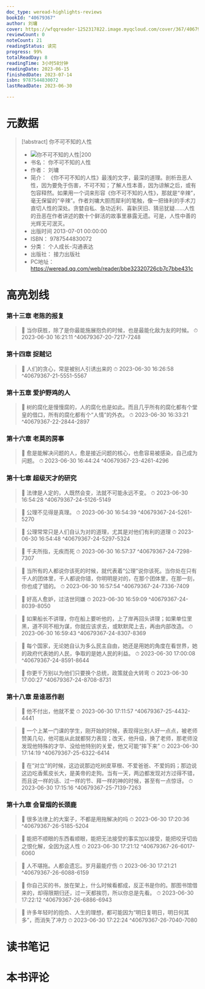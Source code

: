 ```yaml
---
doc_type: weread-highlights-reviews
bookId: "40679367"
author: 刘墉
cover: https://wfqqreader-1252317822.image.myqcloud.com/cover/367/40679367/t7_40679367.jpg
reviewCount: 0
noteCount: 21
readingStatus: 读完
progress: 99%
totalReadDay: 8
readingTime: 3小时58分钟
readingDate: 2023-06-15
finishedDate: 2023-07-14
isbn: 9787544830072
lastReadDate: 2023-06-30

---
```

# 元数据
> [!abstract] 你不可不知的人性
> - ![ 你不可不知的人性|200](https://wfqqreader-1252317822.image.myqcloud.com/cover/367/40679367/t7_40679367.jpg)
> - 书名： 你不可不知的人性
> - 作者： 刘墉
> - 简介： 《你不可不知的人性》最浅的文字，最深的道理。剖析丑恶人性，因为要免于伤害，不可不知；了解人性本善，因为谅解之后，或有包容释然。如果用一个词来形容《你不可不知的人性》，那就是“辛辣”，毫无保留的“辛辣”。作者刘墉大胆而犀利的笔触，像一把锋利的手术刀直切人性的深处。贪婪自私、急功近利、喜新厌旧、猜忌犹疑……人性的丑恶在作者讲述的数十个鲜活的故事里暴露无遗。可是，人性中善的光辉无可泯灭。
> - 出版时间 2013-07-01 00:00:00
> - ISBN： 9787544830072
> - 分类： 个人成长-沟通表达
> - 出版社： 接力出版社
> - PC地址：https://weread.qq.com/web/reader/bbe32320726cb7c7bbe431c

# 高亮划线

### 第十三章 老陈的报复

> 📌 当你获胜，除了是你最能施展抱负的时候，也是最能化敌为友的时候。 
> ⏱ 2023-06-30 16:21:11 ^40679367-20-7217-7248

### 第十四章 捉贼记

> 📌 人们的贪心，常是被别人引诱出来的 
> ⏱ 2023-06-30 16:26:58 ^40679367-21-5551-5567

### 第十五章 爱护野鸡的人

> 📌 树的腐化是慢慢腐的，人的腐化也是如此。而且几乎所有的腐化都有个堂皇的借口，所有的腐化都有个“人情”的外衣。 
> ⏱ 2023-06-30 16:33:21 ^40679367-22-2844-2897

### 第十六章 老莫的房事

> 📌 愈是能解决问题的人，愈是接近问题的核心，也愈容易被感染，自己成为问题。 
> ⏱ 2023-06-30 16:44:24 ^40679367-23-4261-4296

### 第十七章 超级天才的研究

> 📌 法律是人定的，人既然会变，法就不可能永远不变。 
> ⏱ 2023-06-30 16:54:28 ^40679367-24-5126-5149

> 📌 公理不见得是真理。 
> ⏱ 2023-06-30 16:54:39 ^40679367-24-5261-5270

> 📌 公理常常只是人们自认为对的道理，尤其是对他们有利的道理 
> ⏱ 2023-06-30 16:54:48 ^40679367-24-5297-5324

> 📌 千夫所指，无疾而死 
> ⏱ 2023-06-30 16:57:37 ^40679367-24-7298-7307

> 📌 当所有的人都说你该死的时候，就代表着“公理”说你该死。当你处在只有千人的团体里，千人都说你错，你明明是对的，在那个团体里，在那一刻，你也成了错的。 
> ⏱ 2023-06-30 16:57:54 ^40679367-24-7336-7409

> 📌 好高人愈妒，过洁世同嫌 
> ⏱ 2023-06-30 16:59:09 ^40679367-24-8039-8050

> 📌 如果船长不讲理，你在船上要听他的，上了岸再回头讲理；如果单位里黑，道不同不相为谋，你就应该求去，或默默爬上去，再由内部改造。 
> ⏱ 2023-06-30 16:59:43 ^40679367-24-8307-8369

> 📌 每个国家，无论她自认为多么民主自由，她还是用她的角度在看世界，她的政府代表她的人民，争取的是她人民的利益。 
> ⏱ 2023-06-30 17:00:08 ^40679367-24-8591-8644

> 📌 你更千万别以为他们只要换个总统，政策就会大转弯 
> ⏱ 2023-06-30 17:00:27 ^40679367-24-8708-8731

### 第十八章 是谁恶作剧

> 📌 他不付出，他就不爱 
> ⏱ 2023-06-30 17:11:57 ^40679367-25-4432-4441

> 📌 一个上某一门课的学生，刚开始的时候，表现得比别人好一点点，被老师赞美几句，他可能从此就都努力表现；改天，他升级，换了老师，那老师没发现他特殊的才华、没给他特别的关爱，他又可能“摔下来” 
> ⏱ 2023-06-30 17:14:19 ^40679367-25-6322-6414

> 📌 在“对立”的时候，这边说那边吃树皮草根、不爱爸爸、不爱妈妈；那边说这边吃香蕉皮长大，是美帝的走狗。当有一天，两边都发现对方过得不错，而且说一样的话、过一样的节、拜一样的神的时候，甚至有一点惊讶。 
> ⏱ 2023-06-30 17:15:16 ^40679367-25-7139-7263

### 第十九章 会冒烟的长颈鹿

> 📌 很多法律上的大案子，不都是用拖解决的吗 
> ⏱ 2023-06-30 17:20:36 ^40679367-26-5185-5204

> 📌 能把不顺眼的东西看顺眼，能把无法接受的事实加以接受，能把咬牙切齿之恨化解，全因为这人性 
> ⏱ 2023-06-30 17:21:12 ^40679367-26-6017-6060

> 📌 人不堪拖。人都会遗忘。岁月最能疗伤 
> ⏱ 2023-06-30 17:21:21 ^40679367-26-6088-6159

> 📌 你自己买的书，放在架上，什么时候看都成，反正书是你的。那图书馆借来的，却得限期归还，过一天都挨罚，所以你总是先看。 
> ⏱ 2023-06-30 17:22:12 ^40679367-26-6886-6943

> 📌 许多年轻时的抱负、人生的理想，都可能因为“明日复明日，明日何其多”，而消失了冲力 
> ⏱ 2023-06-30 17:22:24 ^40679367-26-7040-7080

# 读书笔记

# 本书评论

